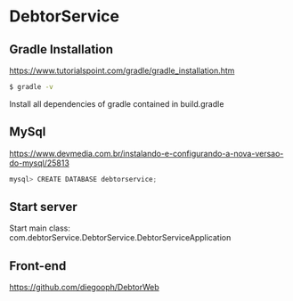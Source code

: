 # DebtorService 


##  Gradle Installation
https://www.tutorialspoint.com/gradle/gradle_installation.htm
```sh
$ gradle -v
```
Install all dependencies of gradle contained in build.gradle 
## MySql 
https://www.devmedia.com.br/instalando-e-configurando-a-nova-versao-do-mysql/25813
```js
mysql> CREATE DATABASE debtorservice;
```
## Start server
Start main class: com.debtorService.DebtorService.DebtorServiceApplication
## Front-end
https://github.com/diegooph/DebtorWeb